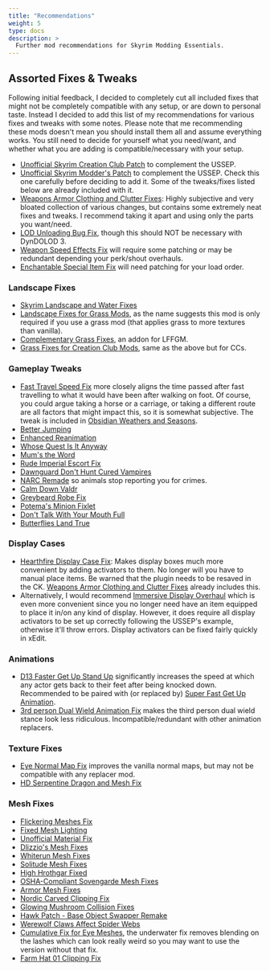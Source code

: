 ```yaml
---
title: "Recommendations"
weight: 5
type: docs
description: >
  Further mod recommendations for Skyrim Modding Essentials.
---
```


## Assorted Fixes & Tweaks

Following initial feedback, I decided to completely cut all included fixes that might not be completely compatible with any setup, or are down to personal taste. Instead I decided to add this list of my recommendations for various fixes and tweaks with some notes. Please note that me recommending these mods doesn't mean you should install them all and assume everything works. You still need to decide for yourself what you need/want, and whether what you are adding is compatible/necessary with your setup.

- [Unofficial Skyrim Creation Club Patch](https://www.nexusmods.com/skyrimspecialedition/mods/18975) to complement the USSEP.
- [Unofficial Skyrim Modder's Patch](https://www.nexusmods.com/skyrimspecialedition/mods/49616) to complement the USSEP. Check this one carefully before deciding to add it. Some of the tweaks/fixes listed below are already included with it.
- [Weapons Armor Clothing and Clutter Fixes](https://www.nexusmods.com/skyrimspecialedition/mods/18994): Highly subjective and very bloated collection of various changes, but contains some extremely neat fixes and tweaks. I recommend taking it apart and using only the parts you want/need.
- [LOD Unloading Bug Fix](https://www.nexusmods.com/skyrimspecialedition/mods/61251), though this should NOT be necessary with DynDOLOD 3.
- [Weapon Speed Effects Fix](https://www.nexusmods.com/skyrimspecialedition/mods/27677) will require some patching or may be redundant depending your perk/shout overhauls.
- [Enchantable Special Item Fix](https://www.nexusmods.com/skyrimspecialedition/mods/65154) will need patching for your load order.

### Landscape Fixes

- [Skyrim Landscape and Water Fixes](https://www.nexusmods.com/skyrimspecialedition/mods/26138)
- [Landscape Fixes for Grass Mods](https://www.nexusmods.com/skyrimspecialedition/mods/9005), as the name suggests this mod is only required if you use a grass mod (that applies grass to more textures than vanilla).
- [Complementary Grass Fixes](https://www.nexusmods.com/skyrimspecialedition/mods/71562), an addon for LFFGM.
- [Grass Fixes for Creation Club Mods](https://www.nexusmods.com/skyrimspecialedition/mods/61777), same as the above but for CCs.

### Gameplay Tweaks

- [Fast Travel Speed Fix](https://www.nexusmods.com/skyrimspecialedition/mods/1503) more closely aligns the time passed after fast travelling to what it would have been after walking on foot. Of course, you could argue taking a horse or a carriage, or taking a different route are all factors that might impact this, so it is somewhat subjective. The tweak is included in [Obsidian Weathers and Seasons](https://www.nexusmods.com/skyrimspecialedition/mods/12125).
- [Better Jumping](https://www.nexusmods.com/skyrimspecialedition/mods/18967)
- [Enhanced Reanimation](https://www.nexusmods.com/skyrimspecialedition/mods/43500)
- [Whose Quest Is It Anyway](https://www.nexusmods.com/skyrimspecialedition/mods/23581)
- [Mum's the Word](https://www.nexusmods.com/skyrimspecialedition/mods/27713)
- [Rude Imperial Escort Fix](https://www.nexusmods.com/skyrimspecialedition/mods/894)
- [Dawnguard Don't Hunt Cured Vampires](https://www.nexusmods.com/skyrimspecialedition/mods/5471)
- [NARC Remade](https://www.nexusmods.com/skyrimspecialedition/mods/17946) so animals stop reporting you for crimes.
- [Calm Down Valdr](https://www.nexusmods.com/skyrimspecialedition/mods/33058)
- [Greybeard Robe Fix](https://www.nexusmods.com/skyrimspecialedition/mods/53515)
- [Potema's Minion Fixlet](https://www.nexusmods.com/skyrimspecialedition/mods/51000)
- [Don't Talk With Your Mouth Full](https://www.nexusmods.com/skyrimspecialedition/mods/17715)
- [Butterflies Land True](https://www.nexusmods.com/skyrimspecialedition/mods/29434)

### Display Cases

- [Hearthfire Display Case Fix](https://www.nexusmods.com/skyrimspecialedition/mods/3622): Makes display boxes much more convenient by adding activators to them. No longer will you have to manual place items. Be warned that the plugin needs to be resaved in the CK. [Weapons Armor Clothing and Clutter Fixes](https://www.nexusmods.com/skyrimspecialedition/mods/18994) already includes this.
- Alternatively, I would recommend [Immersive Display Overhaul](https://www.nexusmods.com/skyrimspecialedition/mods/70508) which is even more convenient since you no longer need have an item equipped to place it in/on any kind of display. However, it does require all display activators to be set up correctly following the USSEP's example, otherwise it'll throw errors. Display activators can be fixed fairly quickly in xEdit.

### Animations

- [D13 Faster Get Up Stand Up](https://www.nexusmods.com/skyrimspecialedition/mods/5890) significantly increases the speed at which any actor gets back to their feet after being knocked down. Recommended to be paired with (or replaced by) [Super Fast Get Up Animation](https://www.nexusmods.com/skyrimspecialedition/mods/46714).
- [3rd person Dual Wield Animation Fix](https://www.nexusmods.com/skyrimspecialedition/mods/2425) makes the third person dual wield stance look less ridiculous. Incompatible/redundant with other animation replacers.

### Texture Fixes

- [Eye Normal Map Fix](https://www.nexusmods.com/skyrimspecialedition/mods/5445) improves the vanilla normal maps, but may not be compatible with any replacer mod.
- [HD Serpentine Dragon and Mesh Fix](https://www.nexusmods.com/skyrimspecialedition/mods/18370)

### Mesh Fixes

- [Flickering Meshes Fix](https://www.nexusmods.com/skyrimspecialedition/mods/53957)
- [Fixed Mesh Lighting](https://www.nexusmods.com/skyrimspecialedition/mods/53653)
- [Unofficial Material Fix](https://www.nexusmods.com/skyrimspecialedition/mods/21027)
- [Dlizzio's Mesh Fixes](https://www.nexusmods.com/skyrimspecialedition/mods/39260)
- [Whiterun Mesh Fixes](https://www.nexusmods.com/skyrimspecialedition/mods/48120)
- [Solitude Mesh Fixes](https://www.nexusmods.com/skyrimspecialedition/mods/29621)
- [High Hrothgar Fixed](https://www.nexusmods.com/skyrimspecialedition/mods/55254)
- [OSHA-Compliant Sovengarde Mesh Fixes](https://www.nexusmods.com/skyrimspecialedition/mods/70148)
- [Armor Mesh Fixes](https://www.nexusmods.com/skyrimspecialedition/mods/39704)
- [Nordic Carved Clipping Fix](https://www.nexusmods.com/skyrimspecialedition/mods/43444)
- [Glowing Mushroom Collision Fixes](https://www.nexusmods.com/skyrimspecialedition/mods/69558)
- [Hawk Patch - Base Object Swapper Remake](https://www.nexusmods.com/skyrimspecialedition/mods/71546)
- [Werewolf Claws Affect Spider Webs](https://www.nexusmods.com/skyrimspecialedition/mods/11431)
- [Cumulative Fix for Eye Meshes](https://www.nexusmods.com/skyrimspecialedition/mods/71524), the underwater fix removes blending on the lashes which can look really weird so you may want to use the version without that fix.
- [Farm Hat 01 Clipping Fix](https://www.nexusmods.com/skyrimspecialedition/mods/72213)